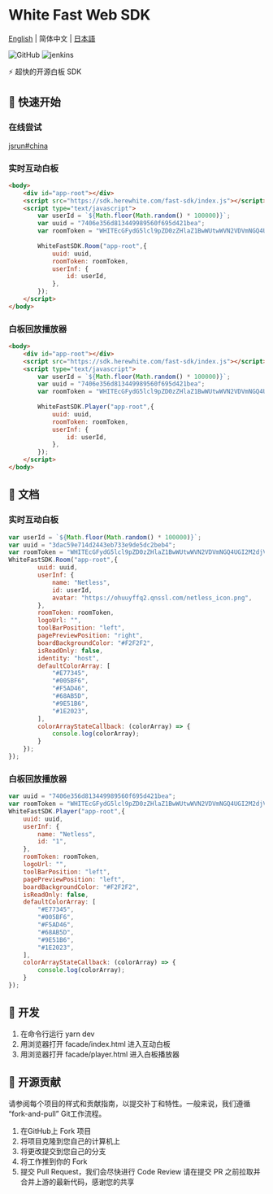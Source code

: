 # White Fast Web SDK

[English](./README.md) | 简体中文 | [日本語](./README-jp.md)

![GitHub](https://img.shields.io/github/license/netless-io/whiteboard-designer)
![jenkins](http://ci.netless.group/job/fast-sdk-pr/badge/icon)

⚡ 超快的开源白板 SDK

## 🎉 快速开始

### 在线尝试

[jsrun#china](http://jsrun.pro/zmbKp/edit)

### 实时互动白板

```html
<body>
    <div id="app-root"></div>
    <script src="https://sdk.herewhite.com/fast-sdk/index.js"></script>
    <script type="text/javascript">
        var userId = `${Math.floor(Math.random() * 100000)}`;
        var uuid = "7406e356d813449989560f695d421bea";
        var roomToken = "WHITEcGFydG5lcl9pZD0zZHlaZ1BwWUtwWVN2VDVmNGQ4UGI2M2djVGhncENIOXBBeTcmc2lnPThjY2M1MWRlZjg1Y2I3MGJjNDQwMDVlMjEzODUwNmIwOGIxNjc4NzQ6YWRtaW5JZD0xNTgmcm9vbUlkPTc0MDZlMzU2ZDgxMzQ0OTk4OTU2MGY2OTVkNDIxYmVhJnRlYW1JZD0yODMmcm9sZT1yb29tJmV4cGlyZV90aW1lPTE1OTk3MzA3NjAmYWs9M2R5WmdQcFlLcFlTdlQ1ZjRkOFBiNjNnY1RoZ3BDSDlwQXk3JmNyZWF0ZV90aW1lPTE1NjgxNzM4MDgmbm9uY2U9MTU2ODE3MzgwODE3NjAw";
        
        WhiteFastSDK.Room("app-root",{
            uuid: uuid,
            roomToken: roomToken,
            userInf: {
                id: userId,
            },
        });
    </script>
</body>
```

### 白板回放播放器

```html
<body>
    <div id="app-root"></div>
    <script src="https://sdk.herewhite.com/fast-sdk/index.js"></script>
    <script type="text/javascript">
        var userId = `${Math.floor(Math.random() * 100000)}`;
        var uuid = "7406e356d813449989560f695d421bea";
        var roomToken = "WHITEcGFydG5lcl9pZD0zZHlaZ1BwWUtwWVN2VDVmNGQ4UGI2M2djVGhncENIOXBBeTcmc2lnPThjY2M1MWRlZjg1Y2I3MGJjNDQwMDVlMjEzODUwNmIwOGIxNjc4NzQ6YWRtaW5JZD0xNTgmcm9vbUlkPTc0MDZlMzU2ZDgxMzQ0OTk4OTU2MGY2OTVkNDIxYmVhJnRlYW1JZD0yODMmcm9sZT1yb29tJmV4cGlyZV90aW1lPTE1OTk3MzA3NjAmYWs9M2R5WmdQcFlLcFlTdlQ1ZjRkOFBiNjNnY1RoZ3BDSDlwQXk3JmNyZWF0ZV90aW1lPTE1NjgxNzM4MDgmbm9uY2U9MTU2ODE3MzgwODE3NjAw";
        
        WhiteFastSDK.Player("app-root",{
            uuid: uuid,
            roomToken: roomToken,
            userInf: {
                id: userId,
            },
        });
    </script>
</body>
```

## 📖 文档

### 实时互动白板

```javascript
var userId = `${Math.floor(Math.random() * 100000)}`;
var uuid = "3dac59e714d2443eb733e9de5dc2beb4";
var roomToken = "WHITEcGFydG5lcl9pZD0zZHlaZ1BwWUtwWVN2VDVmNGQ4UGI2M2djVGhncENIOXBBeTcmc2lnPWE4ZWIyZWE3ZDliMWJiZDkyNWQ0Yzg4YTgwYjVlYjFiOTQxOTZiYmY6YWRtaW5JZD0xNTgmcm9vbUlkPTNkYWM1OWU3MTRkMjQ0M2ViNzMzZTlkZTVkYzJiZWI0JnRlYW1JZD0yODMmcm9sZT1yb29tJmV4cGlyZV90aW1lPTE2MDA1MDEzNTkmYWs9M2R5WmdQcFlLcFlTdlQ1ZjRkOFBiNjNnY1RoZ3BDSDlwQXk3JmNyZWF0ZV90aW1lPTE1Njg5NDQ0MDcmbm9uY2U9MTU2ODk0NDQwNjY0MzAw";
WhiteFastSDK.Room("app-root",{
        uuid: uuid,
        userInf: {
            name: "Netless",
            id: userId,
            avatar: "https://ohuuyffq2.qnssl.com/netless_icon.png",
        },
        roomToken: roomToken,
        logoUrl: "",
        toolBarPosition: "left",
        pagePreviewPosition: "right",
        boardBackgroundColor: "#F2F2F2",
        isReadOnly: false,
        identity: "host",
        defaultColorArray: [
            "#E77345",
            "#005BF6",
            "#F5AD46",
            "#68AB5D",
            "#9E51B6",
            "#1E2023",
        ],
        colorArrayStateCallback: (colorArray) => {
            console.log(colorArray);
        }
    });
});
```

### 白板回放播放器

```javascript
var uuid = "7406e356d813449989560f695d421bea";
var roomToken = "WHITEcGFydG5lcl9pZD0zZHlaZ1BwWUtwWVN2VDVmNGQ4UGI2M2djVGhncENIOXBBeTcmc2lnPThjY2M1MWRlZjg1Y2I3MGJjNDQwMDVlMjEzODUwNmIwOGIxNjc4NzQ6YWRtaW5JZD0xNTgmcm9vbUlkPTc0MDZlMzU2ZDgxMzQ0OTk4OTU2MGY2OTVkNDIxYmVhJnRlYW1JZD0yODMmcm9sZT1yb29tJmV4cGlyZV90aW1lPTE1OTk3MzA3NjAmYWs9M2R5WmdQcFlLcFlTdlQ1ZjRkOFBiNjNnY1RoZ3BDSDlwQXk3JmNyZWF0ZV90aW1lPTE1NjgxNzM4MDgmbm9uY2U9MTU2ODE3MzgwODE3NjAw";
WhiteFastSDK.Player("app-root",{
    uuid: uuid,
    userInf: {
        name: "Netless",
        id: "1",
    },
    roomToken: roomToken,
    logoUrl: "",
    toolBarPosition: "left",
    pagePreviewPosition: "left",
    boardBackgroundColor: "#F2F2F2",
    isReadOnly: false,
    defaultColorArray: [
        "#E77345",
        "#005BF6",
        "#F5AD46",
        "#68AB5D",
        "#9E51B6",
        "#1E2023",
    ],
    colorArrayStateCallback: (colorArray) => {
        console.log(colorArray);
    }
});
```

## 🚀 开发

1. 在命令行运行 yarn dev
2. 用浏览器打开 facade/index.html 进入互动白板
3. 用浏览器打开 facade/player.html 进入白板播放器

## 👏 开源贡献

请参阅每个项目的样式和贡献指南，以提交补丁和特性。一般来说，我们遵循 “fork-and-pull” Git工作流程。

1. 在GitHub上 Fork 项目
2. 将项目克隆到您自己的计算机上
3. 将更改提交到您自己的分支
4. 将工作推到你的 Fork
5. 提交 Pull Request，我们会尽快进行 Code Review
请在提交 PR 之前拉取并合并上游的最新代码，感谢您的共享

